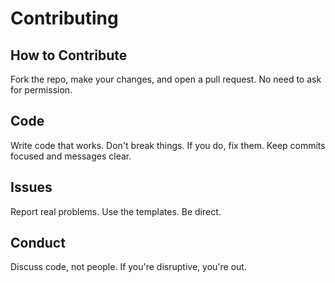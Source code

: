 # Contributing

## How to Contribute

Fork the repo, make your changes, and open a pull request. No need to ask for permission.

## Code

Write code that works. Don't break things. If you do, fix them. Keep commits focused and messages clear.

## Issues

Report real problems. Use the templates. Be direct.

## Conduct

Discuss code, not people. If you're disruptive, you're out.
